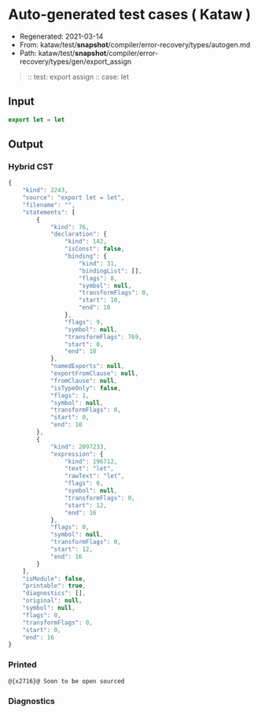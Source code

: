 # Auto-generated test cases ( Kataw )
- Regenerated: 2021-03-14
- From: kataw/test/__snapshot__/compiler/error-recovery/types/autogen.md
- Path: kataw/test/__snapshot__/compiler/error-recovery/types/gen/export_assign
> :: test: export assign
> :: case: let
## Input

`````js
export let = let
`````

## Output

### Hybrid CST

```javascript
{
    "kind": 2243,
    "source": "export let = let",
    "filename": "",
    "statements": [
        {
            "kind": 76,
            "declaration": {
                "kind": 142,
                "isConst": false,
                "binding": {
                    "kind": 31,
                    "bindingList": [],
                    "flags": 8,
                    "symbol": null,
                    "transformFlags": 0,
                    "start": 10,
                    "end": 10
                },
                "flags": 9,
                "symbol": null,
                "transformFlags": 769,
                "start": 0,
                "end": 10
            },
            "namedExports": null,
            "exportFromClause": null,
            "fromClause": null,
            "isTypeOnly": false,
            "flags": 1,
            "symbol": null,
            "transformFlags": 0,
            "start": 0,
            "end": 10
        },
        {
            "kind": 2097233,
            "expression": {
                "kind": 196712,
                "text": "let",
                "rawText": "let",
                "flags": 0,
                "symbol": null,
                "transformFlags": 0,
                "start": 12,
                "end": 16
            },
            "flags": 0,
            "symbol": null,
            "transformFlags": 0,
            "start": 12,
            "end": 16
        }
    ],
    "isModule": false,
    "printable": true,
    "diagnostics": [],
    "original": null,
    "symbol": null,
    "flags": 0,
    "transformFlags": 0,
    "start": 0,
    "end": 16
}
```

### Printed

```javascript
@{x2716}@ Soon to be open sourced
```

### Diagnostics

```javascript

```

